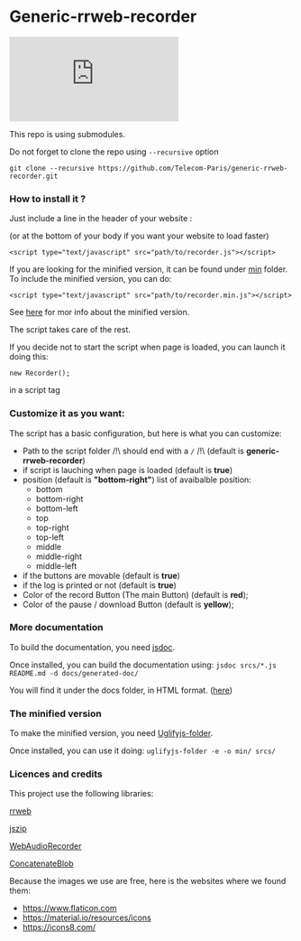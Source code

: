 # Generic-rrweb-recorder

![](https://img.badgesize.io/Telecom-Paris/generic-rrweb-recorder/dev/srcs/recorder.js)

This repo is using submodules.

Do not forget to clone the repo using ```--recursive``` option

```
git clone --recursive https://github.com/Telecom-Paris/generic-rrweb-recorder.git
```

### How to install it ?

Just include a line in the header of your website :

(or at the bottom of your body if you want your website to load faster)

```
<script type="text/javascript" src="path/to/recorder.js"></script>
```

If you are looking for the minified version, it can be found under [min](min/) folder.
To include the minified version, you can do:
```
<script type="text/javascript" src="path/to/recorder.min.js"></script>
```
See [here](#the-minified-version) for mor info about the minified version.

The script takes care of the rest.

If you decide not to start the script when page is loaded, you can launch it doing this:
```
new Recorder();
```
in a script tag

### Customize it as you want:

The script has a basic configuration, but here is what you can customize:
- Path to the script folder /!\ should end with a ```/``` /!\ (default is **generic-rrweb-recorder**)
- if script is lauching when page is loaded (default is **true**)
- position (default is **"bottom-right"**)
  list of avaibalble position:
  - bottom
  - bottom-right
  - bottom-left
  - top
  - top-right
  - top-left
  - middle
  - middle-right
  - middle-left
- if the buttons are movable (default is **true**)
- if the log is printed or not (default is **true**)
- Color of the record Button (The main Button) (default is **red**);
- Color of the pause / download Button (default is **yellow**);

### More documentation

To build the documentation, you need [jsdoc](https://jsdoc.app/index.html).

Once installed, you can build the documentation using:
```jsdoc srcs/*.js README.md -d docs/generated-doc/```

You will find it under the docs folder, in HTML format. ([here](docs/generated-doc))

### The minified version

To make the minified version, you need [Uglifyjs-folder](https://github.com/ionutvmi/uglifyjs-folder).

Once installed, you can use it doing:
```uglifyjs-folder -e -o min/ srcs/```

### Licences and credits

This project use the following libraries:

[rrweb](https://github.com/rrweb-io/rrweb)

[jszip](https://github.com/Stuk/jszip)

[WebAudioRecorder](https://github.com/higuma/web-audio-recorder-js)

[ConcatenateBlob](https://github.com/muaz-khan/ConcatenateBlobs)

Because the images we use are free, here is the websites where we found them:
- https://www.flaticon.com
- https://material.io/resources/icons
- https://icons8.com/
